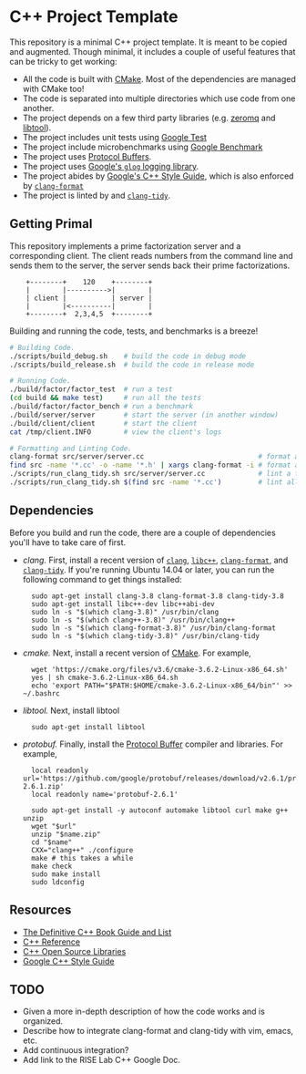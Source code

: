 # C++ Project Template
This repository is a minimal C++ project template. It is meant to be copied and
augmented. Though minimal, it includes a couple of useful features that can be
tricky to get working:

- All the code is built with [CMake](https://cmake.org/). Most of the
  dependencies are managed with CMake too!
- The code is separated into multiple directories which use code from one
  another.
- The project depends on a few third party libraries (e.g.
  [zeromq](http://zeromq.org/) and [libtool](https://www.gnu.org/software/libtool/)).
- The project includes unit tests using [Google
  Test](https://github.com/google/googletest)
- The project include microbenchmarks using [Google
  Benchmark](https://github.com/google/benchmark)
- The project uses [Protocol Buffers](http://clang.llvm.org/extra/clang-tidy/).
- The project uses [Google's `glog` logging library](https://github.com/google/glog).
- The project abides by [Google's C++ Style
  Guide](https://google.github.io/styleguide/cppguide.html), which is also
  enforced by [`clang-format`](http://clang.llvm.org/docs/ClangFormat.html)
- The project is linted by and
  [`clang-tidy`](http://clang.llvm.org/extra/clang-tidy/).

## Getting Primal
This repository implements a prime factorization server and a corresponding
client. The client reads numbers from the command line and sends them to the
server, the server sends back their prime factorizations.

        +--------+    120    +--------+
        |        |---------->|        |
        | client |           | server |
        |        |<----------|        |
        +--------+  2,3,4,5  +--------+

Building and running the code, tests, and benchmarks is a breeze!

```bash
# Building Code.
./scripts/build_debug.sh    # build the code in debug mode
./scripts/build_release.sh  # build the code in release mode

# Running Code.
./build/factor/factor_test  # run a test
(cd build && make test)     # run all the tests
./build/factor/factor_bench # run a benchmark
./build/server/server       # start the server (in another window)
./build/client/client       # start the client
cat /tmp/client.INFO        # view the client's logs

# Formatting and Linting Code.
clang-format src/server/server.cc                            # format a file
find src -name '*.cc' -o -name '*.h' | xargs clang-format -i # format all files
./scripts/run_clang_tidy.sh src/server/server.cc             # lint a file
./scripts/run_clang_tidy.sh $(find src -name '*.cc')         # lint all files
```

## Dependencies
Before you build and run the code, there are a couple of dependencies you'll
have to take care of first.

- *clang.* First, install a recent version of
  [`clang`](http://clang.llvm.org/), [`libc++`](http://libcxx.llvm.org/),
  [`clang-format`](http://bit.ly/2dttR1C), and
  [`clang-tidy`](http://bit.ly/2dttR1C). If you're running Ubuntu 14.04 or
  later, you can run the following command to get things installed:

        sudo apt-get install clang-3.8 clang-format-3.8 clang-tidy-3.8
        sudo apt-get install libc++-dev libc++abi-dev
        sudo ln -s "$(which clang-3.8)" /usr/bin/clang
        sudo ln -s "$(which clang++-3.8)" /usr/bin/clang++
        sudo ln -s "$(which clang-format-3.8)" /usr/bin/clang-format
        sudo ln -s "$(which clang-tidy-3.8)" /usr/bin/clang-tidy
- *cmake.* Next, install a recent version of
  [CMake](https://cmake.org/download/). For example,

        wget 'https://cmake.org/files/v3.6/cmake-3.6.2-Linux-x86_64.sh'
        yes | sh cmake-3.6.2-Linux-x86_64.sh
        echo 'export PATH="$PATH:$HOME/cmake-3.6.2-Linux-x86_64/bin"' >> ~/.bashrc
- *libtool.* Next, install libtool

        sudo apt-get install libtool
- *protobuf.* Finally, install the [Protocol
  Buffer](https://cmake.org/download/) compiler and libraries. For example,

        local readonly url='https://github.com/google/protobuf/releases/download/v2.6.1/protobuf-2.6.1.zip'
        local readonly name='protobuf-2.6.1'

        sudo apt-get install -y autoconf automake libtool curl make g++ unzip
        wget "$url"
        unzip "$name.zip"
        cd "$name"
        CXX="clang++" ./configure
        make # this takes a while
        make check
        sudo make install
        sudo ldconfig

## Resources
- [The Definitive C++ Book Guide and
  List](http://stackoverflow.com/questions/388242/the-definitive-c-book-guide-and-list)
- [C++ Reference](http://en.cppreference.com/w/)
- [C++ Open Source Libraries](http://en.cppreference.com/w/cpp/links/libs)
- [Google C++ Style Guide](https://google.github.io/styleguide/cppguide.html)

## TODO
- Given a more in-depth description of how the code works and is organized.
- Describe how to integrate clang-format and clang-tidy with vim, emacs, etc.
- Add continuous integration?
- Add link to the RISE Lab C++ Google Doc.

